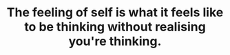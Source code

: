 ---
title: The feeling of self is what it feels like to be thinking without realising you're thinking.
tags: self mindfulness waking-up
star: true
freewillandself: true
order: 3
selfmaintain: true
selfmaintainorder: 5
selfconsciousness: true
---